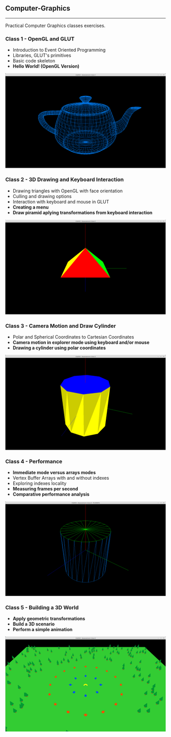 ## Computer-Graphics
--------------------
Practical Computer Graphics classes exercises.


### Class 1 - OpenGL and GLUT
- Introduction to Event Oriented Programming
- Libraries, GLUT's primitives
- Basic code skeleton
- **Hello World! (OpenGL Version)**

![Class01](https://github.com/Pirata156/Computer-Graphics/blob/master/Class01/Result/Class01_HelloWorld.png "Hello World!")


### Class 2 - 3D Drawing and Keyboard Interaction
- Drawing triangles with OpenGL with face orientation
- Culling and drawing options
- Interaction with keyboard and mouse in GLUT
- **Creating a menu**
- **Draw piramid aplying transformations from keyboard interaction**

![Class02](https://github.com/Pirata156/Computer-Graphics/blob/master/Class02/Result/Class02_3dDrawing.png "3D Drawing")


### Class 3 - Camera Motion and Draw Cylinder
- Polar and Spherical Coordinates to Cartesian Coordinates
- **Camera motion in explorer mode using keyboard and/or mouse**
- **Drawing a cylinder using polar coordinates**

![Class03](https://github.com/Pirata156/Computer-Graphics/blob/master/Class03/Result/class03_camera_motion.png "Cylinder in Explorer Mode")


### Class 4 - Performance
- **Immediate mode versus arrays modes**
- Vertex Buffer Arrays with and without indexes
- Exploring indexes locality
- **Measuring frames per second**
- **Comparative performance analysis**

![Class04](https://github.com/Pirata156/Computer-Graphics/blob/master/Class04/Result/class04_performance.png "Cylinder in Immediate Drawing Mode")

### Class 5 - Building a 3D World
- **Apply geometric transformations**
- **Build a 3D scenario**
- **Perform a simple animation**

![Class05](https://github.com/Pirata156/Computer-Graphics/blob/master/Class05/Result/class05_3d_world.png "Indians and Cowboys")
